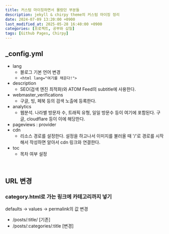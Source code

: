 ```yaml
---
title: 커스텀 마이징하면서 몰랐던 부분들
description: jekyll & chirpy theme의 커스텀 마이징 정리
date: 2024-07-09 13:20:00 +0900
last_modified_at: 2025-05-28 16:40:00 +0900
categories: [프로젝트, 공부와 삽질]
tags: [Github Pages, Chirpy]
---
```


## _config.yml
- lang
  - 블로그 기본 언어 변경
  - ```<html lang="여기를 채운다!"> ```
- description
  - SEO(검색 엔진 최적화)와 ATOM Feed의 subtitle에 사용한다.
- webmaster_verifications
  - 구글, 빙, 페북 등의 검색 노출에 등록한다.
- analytics
  - 웹분석. 나라별 방문자 수, 트래픽 유형, 일일 방문수 등이 여기에 포함된다. 구글, cloudflare 등이 이에 해당한다.
- pageviews : provider
- cdn
  - 리소스 경로를 설정한다. 설정을 하고나서 이미지를 불러올 때 '/'로 경로를 시작해서 작성하면 알아서 cdn 링크와 연결한다.
- toc
  - 목차 여부 설정
<br>

## URL 변경

### category.html로 가는 링크에 카테고리까지 넣기
defaults -> values -> permalink의 값 변경
 - /posts/:title/ [기존]
 - /posts/:categories/:title [변경]
